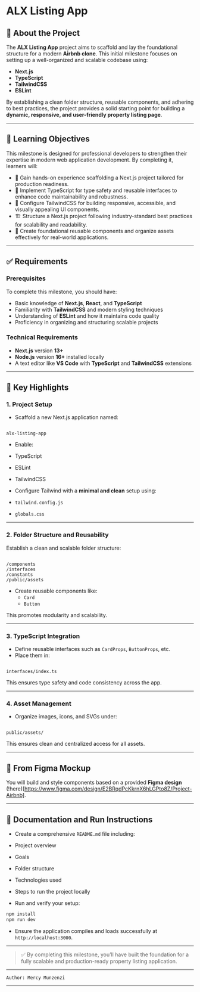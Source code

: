 
# ALX Listing App 

## 📌 About the Project

The **ALX Listing App** project aims to scaffold and lay the foundational structure for a modern **Airbnb clone**. This initial milestone focuses on setting up a well-organized and scalable codebase using:

- **Next.js**
- **TypeScript**
- **TailwindCSS**
- **ESLint**

By establishing a clean folder structure, reusable components, and adhering to best practices, the project provides a solid starting point for building a **dynamic, responsive, and user-friendly property listing page**.

---

## 🎯 Learning Objectives

This milestone is designed for professional developers to strengthen their expertise in modern web application development. By completing it, learners will:

- 🚀 Gain hands-on experience scaffolding a Next.js project tailored for production readiness.
- 🧠 Implement TypeScript for type safety and reusable interfaces to enhance code maintainability and robustness.
- 🎨 Configure TailwindCSS for building responsive, accessible, and visually appealing UI components.
- 🏗️ Structure a Next.js project following industry-standard best practices for scalability and readability.
- 🧩 Create foundational reusable components and organize assets effectively for real-world applications.

---

## ✅ Requirements

### Prerequisites

To complete this milestone, you should have:

- Basic knowledge of **Next.js**, **React**, and **TypeScript**
- Familiarity with **TailwindCSS** and modern styling techniques
- Understanding of **ESLint** and how it maintains code quality
- Proficiency in organizing and structuring scalable projects

### Technical Requirements

- **Next.js** version **13+**
- **Node.js** version **16+** installed locally
- A text editor like **VS Code** with **TypeScript** and **TailwindCSS** extensions

---

## 🧱 Key Highlights

### 1. Project Setup

- Scaffold a new Next.js application named:

```

alx-listing-app

```

- Enable:
- TypeScript
- ESLint
- TailwindCSS

- Configure Tailwind with a **minimal and clean** setup using:
- `tailwind.config.js`
- `globals.css`

---

### 2. Folder Structure and Reusability

Establish a clean and scalable folder structure:

```

/components
/interfaces
/constants
/public/assets

```

- Create reusable components like:
  - `Card`
  - `Button`

This promotes modularity and scalability.

---

### 3. TypeScript Integration

- Define reusable interfaces such as `CardProps`, `ButtonProps`, etc.
- Place them in:

```

interfaces/index.ts

```

This ensures type safety and code consistency across the app.

---

### 4. Asset Management

- Organize images, icons, and SVGs under:

```

public/assets/

````

This ensures clean and centralized access for all assets.

---

## 🎨 From Figma Mockup

You will build and style components based on a provided **Figma design** 
(!here)[https://www.figma.com/design/E2BRqdPcKkrnX6hLGPto8Z/Project-Airbnb].

---

## 📄 Documentation and Run Instructions

- Create a comprehensive `README.md` file including:
- Project overview
- Goals
- Folder structure
- Technologies used
- Steps to run the project locally

- Run and verify your setup:

```bash
npm install
npm run dev
````

* Ensure the application compiles and loads successfully at `http://localhost:3000`.

---

> ✅ By completing this milestone, you’ll have built the foundation for a fully scalable and production-ready property listing application.


---
```
Author: Mercy Munzenzi
```
---


